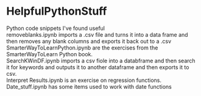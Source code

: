 # HelpfulPythonStuff
Python code snippets I've found useful </br>
removeblanks.ipynb imports a .csv file and turns it into a data frame and then removes any blank columns and exports it back out to a .csv </br>
SmarterWayToLearnPython.ipynb are the exercises from the SmarterWayToLearn Python book.</br>
SearchKWinDF.ipynb imports a csv fiole into a databframe and then search it for keywords and outputs it to another dataframe and then exports it to csv.</br>
Interpret Results.ipynb is an exercise on regression functions. </br>
Date_stuff.ipynb has some items used to work with date functions
